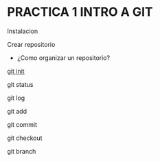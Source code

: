 # PRACTICA 1 INTRO A GIT

Instalacion



Crear repositorio

- ¿Como organizar un repositorio?

[git init](/comandos/git_init.md)

git status

git log

git add

git commit 

git checkout

git branch





